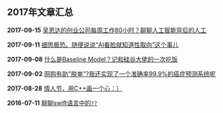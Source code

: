 ## 2017年文章汇总

**2017-09-15** [吴恩达的创业公司每周工作80小时？聊聊人工智能背后的人工](2017-09-15/)

**2017-09-11** [细思极恐。随便说说“AI看脸就知道性取向”这个事儿](2017-09-11/)

**2017-09-08** [什么是Baseline Model？记和硅谷大佬的一次吃饭](2017-09-08/)

**2017-09-02** [网购有助"脱单"?我还实现了一个准确率99.9%的癌症预测系统呢](2017-09-02/)

**2017-08-28** [情人节，用C++画一个心：）](2017-08-28/)

**2016-07-11** [聊聊swift语言中的``??``](2016-07-11/)


